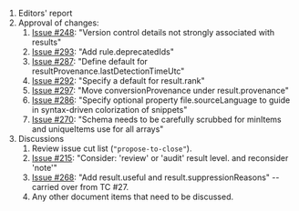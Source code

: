 1. Editors' report
1. Approval of changes:
    1. [Issue #248](https://github.com/oasis-tcs/sarif-spec/issues/248): "Version control details not strongly associated with results"
    1. [Issue #293](https://github.com/oasis-tcs/sarif-spec/issues/293): "Add rule.deprecatedIds"
    1. [Issue #287](https://github.com/oasis-tcs/sarif-spec/issues/287): "Define default for resultProvenance.lastDetectionTimeUtc"
    1. [Issue #292](https://github.com/oasis-tcs/sarif-spec/issues/292): "Specify a default for result.rank"
    1. [Issue #297](https://github.com/oasis-tcs/sarif-spec/issues/297): "Move conversionProvenance under result.provenance"
    1. [Issue #286](https://github.com/oasis-tcs/sarif-spec/issues/286): "Specify optional property file.sourceLanguage to guide in syntax-driven colorization of snippets"
    1. [Issue #270](https://github.com/oasis-tcs/sarif-spec/issues/270): "Schema needs to be carefully scrubbed for minItems and uniqueItems use for all arrays"
1. Discussions
    1. Review issue cut list (`"propose-to-close"`).
    1. [Issue #215](https://github.com/oasis-tcs/sarif-spec/issues/215): "Consider: 'review' or 'audit' result level. and reconsider 'note'"
    1. [Issue #268](https://github.com/oasis-tcs/sarif-spec/issues/268): "Add result.useful and result.suppressionReasons" -- carried over from TC #27.
    1. Any other document items that need to be discussed.
